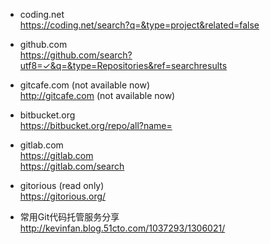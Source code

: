 * coding.net   
https://coding.net/search?q=&type=project&related=false  

* github.com  
https://github.com/search?utf8=✓&q=&type=Repositories&ref=searchresults  

* gitcafe.com  (not available now)  
http://gitcafe.com (not available now)  

* bitbucket.org  
https://bitbucket.org/repo/all?name=  

* gitlab.com  
https://gitlab.com  
https://gitlab.com/search  

* gitorious (read only)    
https://gitorious.org/  

* 常用Git代码托管服务分享  
http://kevinfan.blog.51cto.com/1037293/1306021/  
